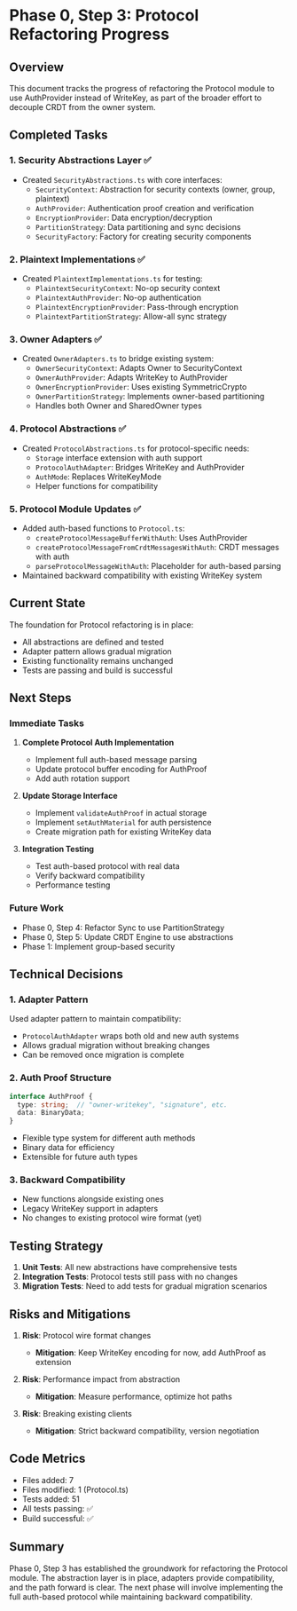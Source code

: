 # Phase 0, Step 3: Protocol Refactoring Progress

## Overview

This document tracks the progress of refactoring the Protocol module to use AuthProvider instead of WriteKey, as part of the broader effort to decouple CRDT from the owner system.

## Completed Tasks

### 1. Security Abstractions Layer ✅
- Created `SecurityAbstractions.ts` with core interfaces:
  - `SecurityContext`: Abstraction for security contexts (owner, group, plaintext)
  - `AuthProvider`: Authentication proof creation and verification
  - `EncryptionProvider`: Data encryption/decryption
  - `PartitionStrategy`: Data partitioning and sync decisions
  - `SecurityFactory`: Factory for creating security components

### 2. Plaintext Implementations ✅
- Created `PlaintextImplementations.ts` for testing:
  - `PlaintextSecurityContext`: No-op security context
  - `PlaintextAuthProvider`: No-op authentication
  - `PlaintextEncryptionProvider`: Pass-through encryption
  - `PlaintextPartitionStrategy`: Allow-all sync strategy

### 3. Owner Adapters ✅
- Created `OwnerAdapters.ts` to bridge existing system:
  - `OwnerSecurityContext`: Adapts Owner to SecurityContext
  - `OwnerAuthProvider`: Adapts WriteKey to AuthProvider
  - `OwnerEncryptionProvider`: Uses existing SymmetricCrypto
  - `OwnerPartitionStrategy`: Implements owner-based partitioning
  - Handles both Owner and SharedOwner types

### 4. Protocol Abstractions ✅
- Created `ProtocolAbstractions.ts` for protocol-specific needs:
  - `Storage` interface extension with auth support
  - `ProtocolAuthAdapter`: Bridges WriteKey and AuthProvider
  - `AuthMode`: Replaces WriteKeyMode
  - Helper functions for compatibility

### 5. Protocol Module Updates ✅
- Added auth-based functions to `Protocol.ts`:
  - `createProtocolMessageBufferWithAuth`: Uses AuthProvider
  - `createProtocolMessageFromCrdtMessagesWithAuth`: CRDT messages with auth
  - `parseProtocolMessageWithAuth`: Placeholder for auth-based parsing
- Maintained backward compatibility with existing WriteKey system

## Current State

The foundation for Protocol refactoring is in place:
- All abstractions are defined and tested
- Adapter pattern allows gradual migration
- Existing functionality remains unchanged
- Tests are passing and build is successful

## Next Steps

### Immediate Tasks
1. **Complete Protocol Auth Implementation**
   - Implement full auth-based message parsing
   - Update protocol buffer encoding for AuthProof
   - Add auth rotation support

2. **Update Storage Interface**
   - Implement `validateAuthProof` in actual storage
   - Implement `setAuthMaterial` for auth persistence
   - Create migration path for existing WriteKey data

3. **Integration Testing**
   - Test auth-based protocol with real data
   - Verify backward compatibility
   - Performance testing

### Future Work
- Phase 0, Step 4: Refactor Sync to use PartitionStrategy
- Phase 0, Step 5: Update CRDT Engine to use abstractions
- Phase 1: Implement group-based security

## Technical Decisions

### 1. Adapter Pattern
Used adapter pattern to maintain compatibility:
- `ProtocolAuthAdapter` wraps both old and new auth systems
- Allows gradual migration without breaking changes
- Can be removed once migration is complete

### 2. Auth Proof Structure
```typescript
interface AuthProof {
  type: string;  // "owner-writekey", "signature", etc.
  data: BinaryData;
}
```
- Flexible type system for different auth methods
- Binary data for efficiency
- Extensible for future auth types

### 3. Backward Compatibility
- New functions alongside existing ones
- Legacy WriteKey support in adapters
- No changes to existing protocol wire format (yet)

## Testing Strategy

1. **Unit Tests**: All new abstractions have comprehensive tests
2. **Integration Tests**: Protocol tests still pass with no changes
3. **Migration Tests**: Need to add tests for gradual migration scenarios

## Risks and Mitigations

1. **Risk**: Protocol wire format changes
   - **Mitigation**: Keep WriteKey encoding for now, add AuthProof as extension

2. **Risk**: Performance impact from abstraction
   - **Mitigation**: Measure performance, optimize hot paths

3. **Risk**: Breaking existing clients
   - **Mitigation**: Strict backward compatibility, version negotiation

## Code Metrics

- Files added: 7
- Files modified: 1 (Protocol.ts)
- Tests added: 51
- All tests passing: ✅
- Build successful: ✅

## Summary

Phase 0, Step 3 has established the groundwork for refactoring the Protocol module. The abstraction layer is in place, adapters provide compatibility, and the path forward is clear. The next phase will involve implementing the full auth-based protocol while maintaining backward compatibility.